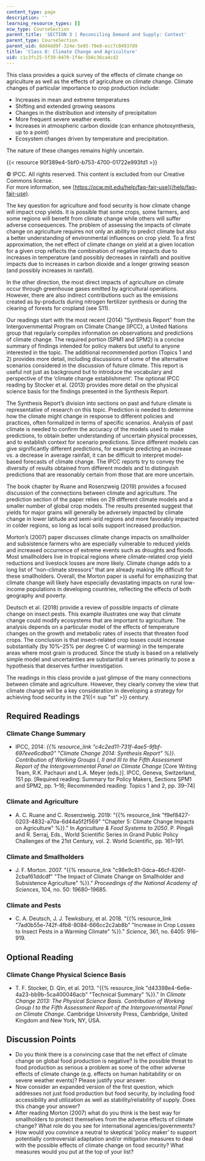 ```yaml
---
content_type: page
description: ''
learning_resource_types: []
ocw_type: CourseSection
parent_title: 'SECTION 3 | Reconciling Demand and Supply: Context'
parent_type: CourseSection
parent_uid: 8dd4dd9f-324e-5e95-79e8-ecc7c04937d9
title: 'Class 8: Climate Change and Agriculture'
uid: c1c3fc25-5f39-8470-1f4e-5b6c36ca4cd2
---
```


This class provides a quick survey of the effects of climate change on agriculture as well as the effects of agriculture on climate change. Climate changes of particular importance to crop production include:

*   Increases in mean and extreme temperatures
*   Shifting and extended growing seasons
*   Changes in the distribution and intensity of precipitation
*   More frequent severe weather events.
*   Increases in atmospheric carbon dioxide (can enhance photosynthesis, up to a point)
*   Ecosystem changes driven by temperature and precipitation.

The nature of these changes remains highly uncertain.

{{< resource 90f389e4-5bf0-b753-4700-01722e993fd1 >}}

© IPCC. All rights reserved. This content is excluded from our Creative Commons license.  
For more information, see [https://ocw.mit.edu/help/faq-fair-use](/help/faq-fair-use).

The key question for agriculture and food security is how climate change will impact crop yields. It is possible that some crops, some farmers, and some regions will benefit from climate change while others will suffer adverse consequences. The problem of assessing the impacts of climate change on agriculture requires not only an ability to predict climate but also a better understanding of environmental influences on crop yield. To a first approximation, the net effect of climate change on yield at a given location for a given crop reflects the combination of negative impacts due to increases in temperature (and possibly decreases in rainfall) and positive impacts due to increases in carbon dioxide and a longer growing season (and possibly increases in rainfall).

In the other direction, the most direct impacts of agriculture on climate occur through greenhouse gases emitted by agricultural operations. However, there are also indirect contributions such as the emissions created as by-products during nitrogen fertilizer synthesis or during the clearing of forests for cropland (see S11).

Our readings start with the most recent (2014) "Synthesis Report" from the Intergovernmental Program on Climate Change (IPCC), a United Nations group that regularly compiles information on observations and predictions of climate change. The required portion (SPM1 and SPM2) is a concise summary of findings intended for policy makers but useful to anyone interested in the topic. The additional recommended portion (Topics 1 and 2) provides more detail, including discussions of some of the alternative scenarios considered in the discussion of future climate. This report is useful not just as background but to introduce the vocabulary and perspective of the ‘climate change establishment’. The optional IPCC reading by Stocker et al. (2013) provides more detail on the physical science basis for the findings presented in the Synthesis Report.

The Synthesis Report’s division into sections on past and future climate is representative of research on this topic. Prediction is needed to determine how the climate might change in response to different policies and practices, often formalized in terms of specific scenarios. Analysis of past climate is needed to confirm the accuracy of the models used to make predictions, to obtain better understanding of uncertain physical processes, and to establish context for scenario predictions. Since different models can give significantly different predictions, for example predicting an increase vs. a decrease in average rainfall, it can be difficult to interpret model-based forecasts of climate change. The IPCC reports try to convey the diversity of results obtained from different models and to distinguish predictions that are reasonably certain from those that are more uncertain.

The book chapter by Ruane and Rosenzweig (2019) provides a focused discussion of the connections between climate and agriculture. The prediction section of the paper relies on 29 different climate models and a smaller number of global crop models. The results presented suggest that yields for major grains will generally be adversely impacted by climate change in lower latitude and semi-arid regions and more favorably impacted in colder regions, so long as local soils support increased production.

Morton’s (2007) paper discusses climate change impacts on smallholder and subsistence farmers who are especially vulnerable to reduced yields and increased occurrence of extreme events such as droughts and floods. Most smallholders live in tropical regions where climate-related crop yield reductions and livestock losses are more likely. Climate change adds to a long list of “non-climate stressors” that are already making life difficult for these smallholders. Overall, the Morton paper is useful for emphasizing that climate change will likely have especially devastating impacts on rural low-income populations in developing countries, reflecting the effects of both geography and poverty.

Deutsch et al. (2018) provide a review of possible impacts of climate change on insect pests. This example illustrates one way that climate change could modify ecosystems that are important to agriculture. The analysis depends on a particular model of the effects of temperature changes on the growth and metabolic rates of insects that threaten food crops. The conclusion is that insect-related crop losses could increase substantially (by 10%–25% per degree C of warming) in the temperate areas where most grain is produced. Since the study is based on a relatively simple model and uncertainties are substantial it serves primarily to pose a hypothesis that deserves further investigation.

The readings in this class provide a just glimpse of the many connections between climate and agriculture. However, they clearly convey the view that climate change will be a key consideration in developing a strategy for achieving food security in the 21{{< sup "st" >}} century.

Required Readings
-----------------

### Climate Change Summary

*   IPCC, 2014: _{{% resource_link "c4c2ed11-731f-4ae5-9fbf-697eee6cdba0" "Climate Change 2014: Synthesis Report" %}}_. _Contribution of Working Groups I, II and III to the Fifth Assessment Report of the Intergovernmental Panel on Climate Change_ \[Core Writing Team, R.K. Pachauri and L.A. Meyer (eds.)\]. IPCC, Geneva, Switzerland, 151 pp. \[Required reading: Summary for Policy Makers, Sections SPM1 and SPM2, pp. 1–16; Recommended reading: Topics 1 and 2, pp. 39–74\]

### Climate and Agriculture

*   A. C. Ruane and C. Rosenzweig. 2019: "{{% resource_link "f9ef8427-0203-4832-a70a-6d44a5f2f569" "Chapter 5: Climate Change Impacts on Agriculture" %}}." In _Agriculture & Food Systems to 2050_. P. Pingali and R. Serraj, Eds., World Scientific Series in Grand Public Policy Challenges of the 21st Century, vol. 2. World Scientific, pp. 161–191.

###  Climate and Smallholders

*   J. F. Morton. 2007. "{{% resource_link "c98e9c81-0dca-46cf-826f-2cbaf61ddcdf" "The Impact of Climate Change on Smallholder and Subsistence Agriculture" %}}." _Proceedings of the National Academy of Sciences_, 104, no. 50: 19680–19685.

### Climate and Pests

*   C. A. Deutsch, J. J. Tewksbury, et al. 2018. "{{% resource_link "7ad0b55e-742f-4fb8-8084-666cc2c2ab8b" "Increase in Crop Losses to Insect Pests in a Warming Climate" %}}." _Science_, 361, no. 6405: 916–919.

Optional Reading
----------------

### Climate Change Physical Science Basis

*   T. F. Stocker, D. Qin, et al. 2013. "{{% resource_link "d43398e4-6e6e-4a23-bb9b-5ca400046acb" "Technical Summary" %}}." In _Climate Change 2013: The Physical Science Basis. Contribution of Working Group I to the Fifth Assessment Report of the Intergovernmental Panel on Climate Change_. Cambridge University Press, Cambridge, United Kingdom and New York, NY, USA.

Discussion Points
-----------------

*   Do you think there is a convincing case that the net effect of climate change on global food production is negative? Is the possible threat to food production as serious a problem as some of the other adverse effects of climate change (e.g. effects on human habitability or on severe weather events)? Please justify your answer.
*   Now consider an expanded version of the first question, which addresses not just food production but food security, by including food accessibility and utilization as well as stability/reliability of supply. Does this change your answer?
*   After reading Morton (2007) what do you think is the best way for smallholders to protect themselves from the adverse effects of climate change? What role do you see for international agencies/governments? 
*   How would you convince a neutral to skeptical ‘policy maker’ to support potentially controversial adaptation and/or mitigation measures to deal with the possible effects of climate change on food security? What measures would you put at the top of your list?